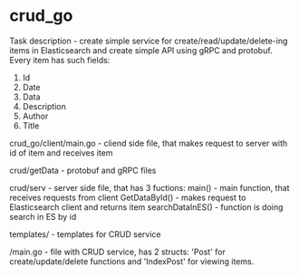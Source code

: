 # crud_go
Task description - create simple service for create/read/update/delete-ing items in Elasticsearch and create simple API using gRPC and protobuf.
Every item has such fields:
  1) Id
  2) Date
  3) Data
  4) Description
  5) Author
  6) Title
    
crud_go/client/main.go - cliend side file, that makes request to server with id of item and receives item

crud/getData - protobuf and gRPC files

crud/serv - server side file, that has 3 fuctions:
  main() - main function, that receives requests from client
  GetDataById() - makes request to Elasticsearch client and returns item
  searchDataInES() - function is doing search in ES by id
  
templates/ - templates for CRUD service

/main.go - file with CRUD service, has 2 structs: 'Post' for create/update/delete functions and 'IndexPost' for viewing items.
